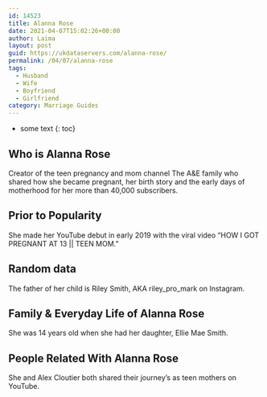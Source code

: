 ```yaml
---
id: 14523
title: Alanna Rose
date: 2021-04-07T15:02:26+00:00
author: Laima
layout: post
guid: https://ukdataservers.com/alanna-rose/
permalink: /04/07/alanna-rose
tags:
  - Husband
  - Wife
  - Boyfriend
  - Girlfriend
category: Marriage Guides
---
```


* some text
{: toc}


## Who is Alanna Rose
                  
                  
                  
Creator of the teen pregnancy and mom channel The A&E family who shared how she became pregnant, her birth story and the early days of motherhood for her more than 40,000 subscribers. 
                  
              
            
              
            
                
                
                
## Prior to Popularity
                  
                  
                  
She made her YouTube debut in early 2019 with the viral video &#8220;HOW I GOT PREGNANT AT 13 || TEEN MOM.&#8221; 
                  
              
            
              
            
                
                
                
## Random data
                  
                  
                  
The father of her child is Riley Smith, AKA riley_pro_mark on Instagram. 
                  
              
            
              
            
                
                
                
## Family & Everyday Life of Alanna Rose
                  
                  
                  
She was 14 years old when she had her daughter, Ellie Mae Smith. 
                  
              
            
              
            
                
                
                
## People Related With Alanna Rose
                  
                  
                  
She and Alex Cloutier both shared their journey&#8217;s as teen mothers on YouTube.
                  
              
            
              
            
                
              
            
              
              
            
            
              
            
          
          
          